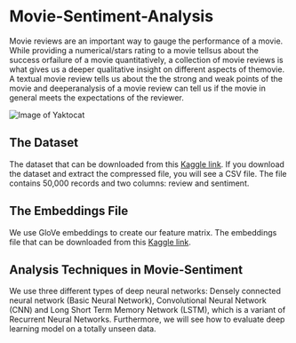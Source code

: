 # Movie-Sentiment-Analysis

Movie reviews are an important way to gauge the performance of a movie.  While providing a numerical/stars rating to a movie tellsus about the success orfailure of a movie quantitatively, a collection of movie reviews is what gives us a deeper qualitative insight on different aspects of themovie. A textual movie review tells us about the the strong and weak points of the movie and deeperanalysis of a movie review can tell us if the movie in general meets the expectations of the reviewer.

![Image of Yaktocat](https://github.com/AmirKhani1375/Movie-Sentiment-Analysis/blob/master/sentiment.png)


## The Dataset
The dataset that can be downloaded from this [ Kaggle link](https://www.kaggle.com/lakshmi25npathi/imdb-dataset-of-50k-movie-reviews).
If you download the dataset and extract the compressed file, you will see a CSV file. The file contains 50,000 records and two columns: review and sentiment.


## The Embeddings File
We use GloVe embeddings to create our feature matrix. The embeddings file that can be downloaded from this [ Kaggle link](https://www.kaggle.com/terenceliu4444/glove6b100dtxt).


## Analysis Techniques in Movie-Sentiment 
We use three different types of deep neural networks: Densely connected neural network (Basic Neural Network), Convolutional Neural Network (CNN) and Long Short Term Memory Network (LSTM), which is a variant of Recurrent Neural Networks. Furthermore, we will see how to evaluate deep learning model on a totally unseen data.
